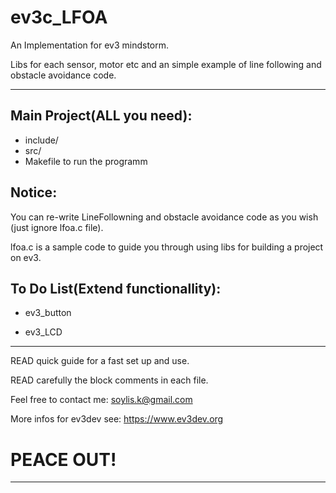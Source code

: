 # ev3c_LFOA

An Implementation for ev3 mindstorm.

Libs for each sensor, motor etc and an simple example of line following and obstacle avoidance code.

---------------------------------------------------------------------------------------------
Main Project(ALL you need):
---------------------------
 * include/
 * src/
 * Makefile
 to run the programm

Notice:
-------
You can re-write LineFollowning and obstacle avoidance code as you wish (just ignore lfoa.c file).

lfoa.c is a sample code to guide you through using libs for building a project on ev3.

To Do List(Extend functionallity):
-----------
 * ev3_button

 * ev3_LCD

______________________________________________
READ quick guide for a fast set up and use.

READ carefully the block comments in each file.

Feel free to contact me: soylis.k@gmail.com

More infos for ev3dev see: https://www.ev3dev.org

# PEACE OUT!
---------------------------------------------------------------------------------------------
